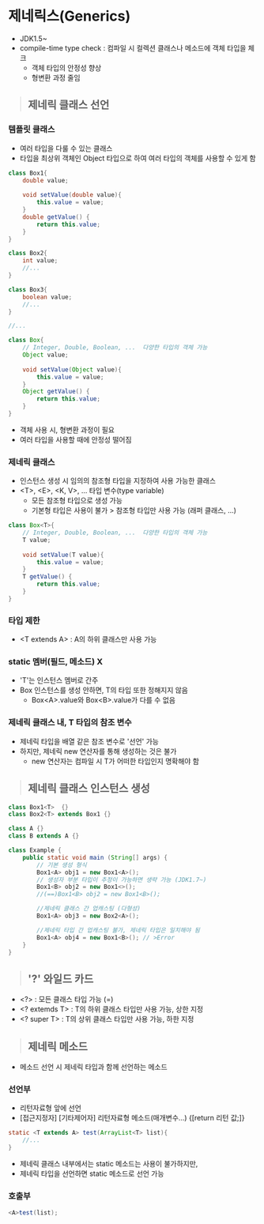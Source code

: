 # 제네릭스(Generics)
* JDK1.5~
* compile-time type check : 컴파일 시 컬렉션 클래스나 메소드에 객체 타입을 체크
  * 객체 타입의 안정성 향상
  * 형변환 과정 줄임

  



> ## 제네릭 클래스 선언

### 템플릿 클래스
* 여러 타입을 다룰 수 있는 클래스
* 타입을 최상위 객체인 Object 타입으로 하여 여러 타입의 객체를 사용할 수 있게 함
```java
class Box1{
    double value;
    
    void setValue(double value){
        this.value = value;
    }
    double getValue() {
        return this.value;
    }
}

class Box2{
    int value;
    //...
}

class Box3{
    boolean value;
    //...
}

//...
```

```java
class Box{
    // Integer, Double, Boolean, ...  다양한 타입의 객체 가능
    Object value;
    
    void setValue(Object value){
        this.value = value;
    }
    Object getValue() {
        return this.value;
    }
}
```
* 객체 사용 시, 형변환 과정이 필요
* 여러 타입을 사용할 때에 안정성 떨어짐

### 제네릭 클래스
* 인스턴스 생성 시 임의의 참조형 타입을 지정하여 사용 가능한 클래스
* \<T>, \<E>, \<K, V>, ... 타입 변수(type variable)
    * 모든 참조형 타입으로 생성 가능
    * 기본형 타입은 사용이 불가 > 참조형 타입만 사용 가능 (래퍼 클래스, ...)


```java
class Box<T>{
    // Integer, Double, Boolean, ...  다양한 타입의 객체 가능
    T value;
    
    void setValue(T value){
        this.value = value;
    }
    T getValue() {
        return this.value;
    }
}
```
### 타입 제한
* \<T extends A> : A의 하위 클래스만 사용 가능

### static 멤버(필드, 메소드) X
* 'T'는 인스턴스 멤버로 간주
* Box 인스턴스를 생성 안하면, T의 타입 또한 정해지지 않음
    * Box\<A>.value와 Box\<B>.value가 다를 수 없음

### 제네릭 클래스 내, T 타입의 참조 변수
* 제네릭 타입을 배열 같은 참조 변수로 '선언' 가능
* 하지만, 제네릭 new 연산자를 통해 생성하는 것은 불가
  * new 연산자는 컴파일 시 T가 어떠한 타입인지 명확해야 함

> ## 제네릭 클래스 인스턴스 생성
```java
class Box1<T>  {}
class Box2<T> extends Box1 {}

class A {}
class B extends A {}

class Example {
    public static void main (String[] args) {
        // 기본 생성 형식
        Box1<A> obj1 = new Box1<A>();
        // 생성자 부분 타입이 추정이 가능하면 생략 가능 (JDK1.7~)
        Box1<B> obj2 = new Box1<>();
        //(==)Box1<B> obj2 = new Box1<B>();

        //제네릭 클래스 간 업캐스팅 (다형성)
        Box1<A> obj3 = new Box2<A>();

        //제네릭 타입 간 업캐스팅 불가, 제네릭 타입은 일치해야 됨
        Box1<A> obj4 = new Box1<B>(); // >Error
    }
}
```


> ## '?' 와일드 카드
 
* \<?> : 모든 클래스 타입 가능 (=)
* \<? extemds T> : T의 하위 클래스 타입만 사용 가능, 상한 지정
* \<? super T> : T의 상위 클래스 타입만 사용 가능, 하한 지정


> ## 제네릭 메소드
* 메소드 선언 시 제네릭 타입과 함께 선언하는 메소드
 
### 선언부
* 리턴자료형 앞에 선언
* [접근지정자] [기타제어자] <T> 리턴자료형 메소드(매개변수...) {[return 리턴 값;]}
```java
static <T extends A> test(ArrayList<T> list){
    //...
}
```
* 제네릭 클래스 내부에서는 static 메소드는 사용이 불가하지만,
* 제네릭 타입을 선언하면 static 메소드로 선언 가능


### 호출부
```java
<A>test(list);
```
